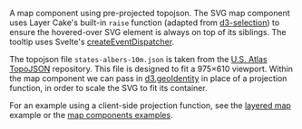 A map component using pre-projected topojson. The SVG map component uses Layer Cake's built-in `raise` function (adapted from [d3-selection](https://github.com/d3/d3-selection)) to ensure the hovered-over SVG element is always on top of its siblings. The tooltip uses Svelte's [createEventDispatcher](https://svelte.dev/docs#createEventDispatcher).

The topojson file `states-albers-10m.json` is taken from the [U.S. Atlas TopoJSON](https://github.com/topojson/us-atlas) repository. This file is designed to fit a 975×610 viewport. Within the map component we can pass in [d3.geoIdentity](https://github.com/d3/d3-geo/blob/main/README.md#geoIdentity) in place of a projection function, in order to scale the SVG to fit its container.

For an example using a client-side projection function, see the [layered map](https://mhkeller.github.io/layercake-prerunes/example/MapLayered) example or the [map components examples](https://mhkeller.github.io/layercake-prerunes/components#map).
